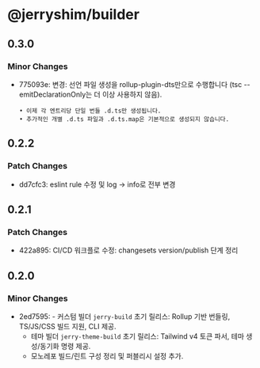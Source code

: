 # @jerryshim/builder

## 0.3.0

### Minor Changes

- 775093e: 변경: 선언 파일 생성을 rollup-plugin-dts만으로 수행합니다 (tsc --emitDeclarationOnly는 더 이상 사용하지 않음).

      • 이제 각 엔트리당 단일 번들 .d.ts만 생성됩니다.
      • 추가적인 개별 .d.ts 파일과 .d.ts.map은 기본적으로 생성되지 않습니다.

## 0.2.2

### Patch Changes

- dd7cfc3: eslint rule 수정 및 log -> info로 전부 변경

## 0.2.1

### Patch Changes

- 422a895: CI/CD 워크플로 수정: changesets version/publish 단계 정리

## 0.2.0

### Minor Changes

- 2ed7595: - 커스텀 빌더 `jerry-build` 초기 릴리스: Rollup 기반 번들링, TS/JS/CSS 빌드 지원, CLI 제공.
  - 테마 빌더 `jerry-theme-build` 초기 릴리스: Tailwind v4 토큰 파서, 테마 생성/동기화 명령 제공.
  - 모노레포 빌드/린트 구성 정리 및 퍼블리시 설정 추가.
